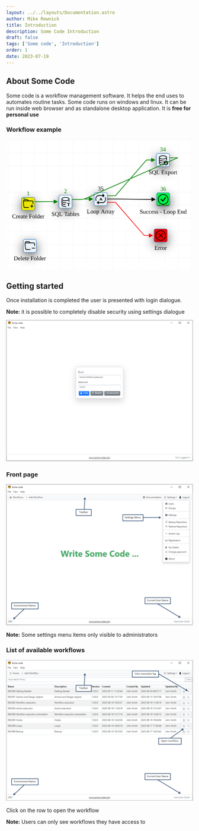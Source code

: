 ```yaml
---
layout: ../../layouts/Documentation.astro
author: Mike Rewnick
title: Introduction
description: Some Code Introduction
draft: false
tags: ['Some code', 'Introduction']
order: 1
date: 2023-07-19
---
```


## About Some Code

Some code is a workflow management software. It helps the end uses to automates routine tasks. Some code runs on windows and linux. It can be run inside web browser and as standalone desktop application. It is **free for personal use**

### Workflow example

![Workflow example](../../assets/some-code-workflow.png)

## Getting started

Once installation is completed the user is presented with login dialogue.

**Note:** it is possible to completely disable security using settings dialogue

![Login dialogue](../../assets/login-dialogue.png)

### Front page

![Front Page](../../assets/front-page.png)

**Note:** Some settings menu items only visible to administrators

### List of available workflows

![Workflow list](../../assets/workflow-grid.png)

Click on the row to open the workflow

**Note:** Users can only see workflows they have access to
